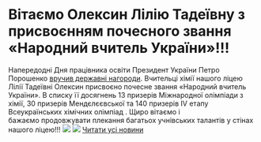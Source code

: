 
# Вітаємо Олексин Лілію Тадеївну з присвоєнням почесного звання &#171;Народний вчитель України&#187;!!!
Напередодні Дня працівника освіти Президент України Петро Порошенко [вручив державні нагороди](https://www.president.gov.ua/news/naperedodni-dnya-pracivnika-osviti-prezident-vruchiv-derzhav-50190).
Вчительці хімії нашого ліцею Лілії Тадеївні Олексин присвоєно почесне звання «Народний вчитель України».
В списку її досягнень 13 призерів Міжнародної олімпіади з хімії, 30 призерів Мендєлєєвської та 140 призерів IV етапу Всеукраїнських хімічних олімпіад .
Щиро вітаємо і бажаємо продовжувати плекання багатьох учнівських талантів у стінах нашого ліцею!!!
![](/images/вітаємо-олексин-лілію-тадеївну-з-присвоєнням-почесного/лт2.jpeg)
![](/images/вітаємо-олексин-лілію-тадеївну-з-присвоєнням-почесного/лт.jpeg)
[Читати усі новини](/news)
       